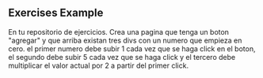 ## Exercises Example

En tu repositorio de ejercicios.
Crea una pagina que tenga un boton "agregar"
y que arriba existan tres divs con un numero que empieza en cero. el primer numero debe subir 1 cada vez que se haga click en el boton, el segundo debe subir 5 cada vez que se haga click y el tercero debe multiplicar el valor actual por 2 a partir del primer click.
